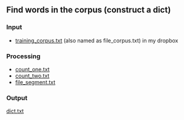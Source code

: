 ## Find words in the corpus (construct a dict)

### Input
* [training_corpus.txt](https://www.dropbox.com/s/rt1afbc2w2y031x/training_corpus.txt?dl=0) (also named as file_corpus.txt) in my dropbox

### Processing
* [count_one.txt](https://www.dropbox.com/s/2870h1seg6zkukx/count_one.txt?dl=0)
* [count_two.txt](https://www.dropbox.com/s/mfz3oayyji04bxr/count_two.txt?dl=0)
* [file_segment.txt](https://www.dropbox.com/s/o7q3jy1i97xopvv/file_segment.txt?dl=0)

### Output
[dict.txt](https://github.com/NaiyuJ/computational-text-analysis/blob/main/ethnicity_China/train-word2vec-model/Construct-dict/dict.txt)
